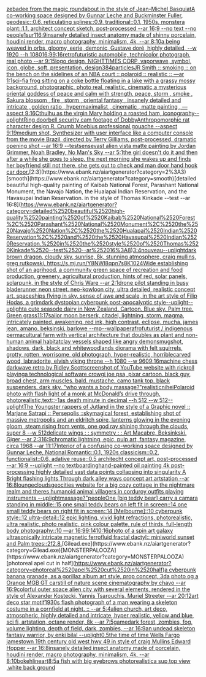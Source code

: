 [zebadee from the magic roundabout in the style of Jean-Michel Basquiat](https://www.ebank.nz/aiartgenerator?category=zebadee%2520from%2520the%2520magic%2520roundabout%2520in%2520the%2520style%2520of%2520Jean-Michel%2520Basquiat)[A co-working space designed by Gunnar Leche and Buckminster Fuller, geodesic::0.6, reticulating splines::0.9, traditional::0.1, 1950s, monstera plant::1.1, architect concept sketch, post-processed  --ar 16:9 --no text --no people](https://www.ebank.nz/aiartgenerator?category=A%2520co-working%2520space%2520designed%2520by%2520Gunnar%2520Leche%2520and%2520Buckminster%2520Fuller%2C%2520geodesic%3A%3A0.6%2C%2520reticulating%2520splines%3A%3A0.9%2C%2520traditional%3A%3A0.1%2C%25201950s%2C%2520monstera%2520plant%3A%3A1.1%2C%2520architect%2520concept%2520sketch%2C%2520post-processed%2520%2520--ar%252016%3A9%2520--no%2520text%2520--no%2520people)[1](https://www.ebank.nz/aiartgenerator?category=1)[sur](https://www.ebank.nz/aiartgenerator?category=sur)[1](https://www.ebank.nz/aiartgenerator?category=1)[16:9](https://www.ebank.nz/aiartgenerator?category=16%3A9)[insanely detailed insect anatomy made of shinny  porcelain, houdini render, macro photography, minimalism, 4k, --ar 8:10](https://www.ebank.nz/aiartgenerator?category=insanely%2520detailed%2520insect%2520anatomy%2520made%2520of%2520shinny%2520%2520porcelain%2C%2520houdini%2520render%2C%2520macro%2520photography%2C%2520minimalism%2C%25204k%2C%2520--ar%25208%3A10)[a being weaved in orbs, gloomy, eerie, demonic, Gustave doré, highly detailed, --w 1920 --h 1080](https://www.ebank.nz/aiartgenerator?category=a%2520being%2520weaved%2520in%2520orbs%2C%2520gloomy%2C%2520eerie%2C%2520demonic%2C%2520Gustave%2520dor%C3%A9%2C%2520highly%2520detailed%2C%2520--w%25201920%2520--h%25201080)[16:9](https://www.ebank.nz/aiartgenerator?category=16%3A9)[9:16](https://www.ebank.nz/aiartgenerator?category=9%3A16)[retrofuturistic automobile, technicolor photograph, real photo --ar 9:15](https://www.ebank.nz/aiartgenerator?category=retrofuturistic%2520automobile%2C%2520technicolor%2520photograph%2C%2520real%2520photo%2520--ar%25209%3A15)[logo design, NIGHTTIMES CORP, vaporwave, symbol, icon, globe, soft, presentation, design](https://www.ebank.nz/aiartgenerator?category=logo%2520design%2C%2520NIGHTTIMES%2520CORP%2C%2520vaporwave%2C%2520symbol%2C%2520icon%2C%2520globe%2C%2520soft%2C%2520presentation%2C%2520design)[384](https://www.ebank.nz/aiartgenerator?category=384)[particles](https://www.ebank.nz/aiartgenerator?category=particles)[JR Smith :: smoking :: on the bench on the sidelines of an NBA court :: polaroid :: realistic :: —ar 1:1](https://www.ebank.nz/aiartgenerator?category=JR%2520Smith%2520%3A%3A%2520smoking%2520%3A%3A%2520on%2520the%2520bench%2520on%2520the%2520sidelines%2520of%2520an%2520NBA%2520court%2520%3A%3A%2520polaroid%2520%3A%3A%2520realistic%2520%3A%3A%2520%E2%80%94ar%25201%3A1)[sci-fi](https://www.ebank.nz/aiartgenerator?category=sci-fi)[a frog sitting on a coke bottle floating in a lake with a grassy mossy background, photographic, photo real, realistic, cinematic,](https://www.ebank.nz/aiartgenerator?category=a%2520frog%2520sitting%2520on%2520a%2520coke%2520bottle%2520floating%2520in%2520a%2520lake%2520with%2520a%2520grassy%2520mossy%2520background%2C%2520photographic%2C%2520photo%2520real%2C%2520realistic%2C%2520cinematic%2C)[a mysterious oriental goddess of peace and calm with strength, peace, storm , smoke , Sakura blossom , fire , storm ,  oriental fantasy ,  insanely detailed and intricate , golden ratio , hypermaximalist , cinematic , matte painting , —aspect 9:16](https://www.ebank.nz/aiartgenerator?category=a%2520mysterious%2520oriental%2520goddess%2520of%2520peace%2520and%2520calm%2520with%2520strength%2C%2520peace%2C%2520storm%2520%2C%2520smoke%2520%2C%2520Sakura%2520blossom%2520%2C%2520fire%2520%2C%2520storm%2520%2C%2520%2520oriental%2520fantasy%2520%2C%2520%2520insanely%2520detailed%2520and%2520intricate%2520%2C%2520golden%2520ratio%2520%2C%2520hypermaximalist%2520%2C%2520cinematic%2520%2C%2520matte%2520painting%2520%2C%2520%E2%80%94aspect%25209%3A16)[Cthulhu as the virgin Mary holding a roasted ham, iconography](https://www.ebank.nz/aiartgenerator?category=Cthulhu%2520as%2520the%2520virgin%2520Mary%2520holding%2520a%2520roasted%2520ham%2C%2520iconography)[--uplight](https://www.ebank.nz/aiartgenerator?category=--uplight)[Ring doorbell security cam footage of Dobby](https://www.ebank.nz/aiartgenerator?category=Ring%2520doorbell%2520security%2520cam%2520footage%2520of%2520Dobby)[Anthropomorphic rat character design R. Crumb Moebius professional gouache --aspect 9:19](https://www.ebank.nz/aiartgenerator?category=Anthropomorphic%2520rat%2520character%2520design%2520R.%2520Crumb%2520Moebius%2520professional%2520gouache%2520--aspect%25209%3A19)[medium shot, Synthesizer with user interface like a computer console from the movie Brazil, directed by Terry Gilliams, post-processed, dramatic opening shot --ar 16:9  --test](https://www.ebank.nz/aiartgenerator?category=medium%2520shot%2C%2520Synthesizer%2520with%2520user%2520interface%2520like%2520a%2520computer%2520console%2520from%2520the%2520movie%2520Brazil%2C%2520directed%2520by%2520Terry%2520Gilliams%2C%2520post-processed%2C%2520dramatic%2520opening%2520shot%2520--ar%252016%3A9%2520%2520--test)[sense](https://www.ebank.nz/aiartgenerator?category=sense)[vast alien vista matte painting by Jordan Grimmer, Noah Bradley, No Man's Sky --ar 5:1](https://www.ebank.nz/aiartgenerator?category=vast%2520alien%2520vista%2520matte%2520painting%2520by%2520Jordan%2520Grimmer%2C%2520Noah%2520Bradley%2C%2520No%2520Man%27s%2520Sky%2520--ar%25205%3A1)[the girl doesn't do it and then after a while she goes to sleep. the next morning she wakes up and finds her boyfriend still not there. she gets out to check and man door hand hook car door.](https://www.ebank.nz/aiartgenerator?category=the%2520girl%2520doesn%27t%2520do%2520it%2520and%2520then%2520after%2520a%2520while%2520she%2520goes%2520to%2520sleep.%2520the%2520next%2520morning%2520she%2520wakes%2520up%2520and%2520finds%2520her%2520boyfriend%2520still%2520not%2520there.%2520she%2520gets%2520out%2520to%2520check%2520and%2520man%2520door%2520hand%2520hook%2520car%2520door.)[2:3](https://www.ebank.nz/aiartgenerator?category=2%3A3)[smooth](https://www.ebank.nz/aiartgenerator?category=smooth)[detailed beautiful high-quality painting of Kaibab National Forest, Parashant National Monument, the Navajo Nation, the Hualapai Indian Reservation, and the Havasupai Indian Reservation. in the style of Thomas Kinkade --test --ar 16:8](https://www.ebank.nz/aiartgenerator?category=detailed%2520beautiful%2520high-quality%2520painting%2520of%2520Kaibab%2520National%2520Forest%2C%2520Parashant%2520National%2520Monument%2C%2520the%2520Navajo%2520Nation%2C%2520the%2520Hualapai%2520Indian%2520Reservation%2C%2520and%2520the%2520Havasupai%2520Indian%2520Reservation.%2520in%2520the%2520style%2520of%2520Thomas%2520Kinkade%2520--test%2520--ar%252016%3A8)[3:4](https://www.ebank.nz/aiartgenerator?category=3%3A4)[nouveau](https://www.ebank.nz/aiartgenerator?category=nouveau)[--uplight](https://www.ebank.nz/aiartgenerator?category=--uplight)[dark brown dragon, cloudy sky, sunrise, 8k, stunning atmosphere, craig mullins, greg rutkowski, <https://s.mj.run/Y8NWI8qpn7s>](https://www.ebank.nz/aiartgenerator?category=dark%2520brown%2520dragon%2C%2520cloudy%2520sky%2C%2520sunrise%2C%25208k%2C%2520stunning%2520atmosphere%2C%2520craig%2520mullins%2C%2520greg%2520rutkowski%2C%2520%3Chttps%3A//s.mj.run/Y8NWI8qpn7s%3E)[8K](https://www.ebank.nz/aiartgenerator?category=8K)[1024](https://www.ebank.nz/aiartgenerator?category=1024)[Wide establishing shot of an agrihood, a community green space of recreation and food production, greenery, agricultural production, hints of red, solar panels, solarpunk, in the style of Chris Ware --ar 2:1](https://www.ebank.nz/aiartgenerator?category=Wide%2520establishing%2520shot%2520of%2520an%2520agrihood%2C%2520a%2520community%2520green%2520space%2520of%2520recreation%2520and%2520food%2520production%2C%2520greenery%2C%2520agricultural%2520production%2C%2520hints%2520of%2520red%2C%2520solar%2520panels%2C%2520solarpunk%2C%2520in%2520the%2520style%2520of%2520Chris%2520Ware%2520--ar%25202%3A1)[drone pilot standing in busy bladerunner neon street.  neo-kowloon city, ultra detailed, realistic concept art. spaceships flying in sky. sense of awe and scale, in the art style of Filip Hodas, a grimdark dystopian cyberpunk post-apocalyptic style](https://www.ebank.nz/aiartgenerator?category=drone%2520pilot%2520standing%2520in%2520busy%2520bladerunner%2520neon%2520street.%2520%2520neo-kowloon%2520city%2C%2520ultra%2520detailed%2C%2520realistic%2520concept%2520art.%2520spaceships%2520flying%2520in%2520sky.%2520sense%2520of%2520awe%2520and%2520scale%2C%2520in%2520the%2520art%2520style%2520of%2520Filip%2520Hodas%2C%2520a%2520grimdark%2520dystopian%2520cyberpunk%2520post-apocalyptic%2520style)[--uplight](https://www.ebank.nz/aiartgenerator?category=--uplight)[--uplight](https://www.ebank.nz/aiartgenerator?category=--uplight)[a cute seasode dairy in New Zealand. Cartoon. Blue sky. Palm tree. Green grass](https://www.ebank.nz/aiartgenerator?category=a%2520cute%2520seasode%2520dairy%2520in%2520New%2520Zealand.%2520Cartoon.%2520Blue%2520sky.%2520Palm%2520tree.%2520Green%2520grass)[11:17](https://www.ebank.nz/aiartgenerator?category=11%3A17)[sailor moon berserk, citadel, lightning, storm, magma, intricately painted, awakening, red ink, high contrast, eclipse, mucha, james jean, amano, beksinski, barlowe --mp](https://www.ebank.nz/aiartgenerator?category=sailor%2520moon%2520berserk%2C%2520citadel%2C%2520lightning%2C%2520storm%2C%2520magma%2C%2520intricately%2520painted%2C%2520awakening%2C%2520red%2520ink%2C%2520high%2520contrast%2C%2520eclipse%2C%2520mucha%2C%2520james%2520jean%2C%2520amano%2C%2520beksinski%2C%2520barlowe%2520--mp)[--wallpaper](https://www.ebank.nz/aiartgenerator?category=--wallpaper)[afrofuturist / indigenous permacultural farm with vertical architecture that doubles as plant and non-human animal habitat](https://www.ebank.nz/aiartgenerator?category=afrofuturist%2520/%2520indigenous%2520permacultural%2520farm%2520with%2520vertical%2520architecture%2520that%2520doubles%2520as%2520plant%2520and%2520non-human%2520animal%2520habitat)[clay vessels shaped like angry demons](https://www.ebank.nz/aiartgenerator?category=clay%2520vessels%2520shaped%2520like%2520angry%2520demons)[mugshot, shadows, dark, black and white](https://www.ebank.nz/aiartgenerator?category=mugshot%2C%2520shadows%2C%2520dark%2C%2520black%2520and%2520white)[woodlands diorama with felt squirrels, grotty, rotten, worrisome, old photograph, hyper-realistic, horrible](https://www.ebank.nz/aiartgenerator?category=woodlands%2520diorama%2520with%2520felt%2520squirrels%2C%2520grotty%2C%2520rotten%2C%2520worrisome%2C%2520old%2520photograph%2C%2520hyper-realistic%2C%2520horrible)[carved wood, labradorite, elvish viking throne --h 1080 --w 960](https://www.ebank.nz/aiartgenerator?category=carved%2520wood%2C%2520labradorite%2C%2520elvish%2520viking%2520throne%2520--h%25201080%2520--w%2520960)[9:16](https://www.ebank.nz/aiartgenerator?category=9%3A16)[machine chess darkwave retro by Ridley Scott](https://www.ebank.nz/aiartgenerator?category=machine%2520chess%2520darkwave%2520retro%2520by%2520Ridley%2520Scott)[screenshot of YouTube website with rickroll playing](https://www.ebank.nz/aiartgenerator?category=screenshot%2520of%2520YouTube%2520website%2520with%2520rickroll%2520playing)[a technological software crow](https://www.ebank.nz/aiartgenerator?category=a%2520technological%2520software%2520crow)[gi joe psa, pixar cartoon. black guy, broad chest, arm muscles. bald. mustache. camo tank top. black suspenders. dark sky. "who wants a body massage?"](https://www.ebank.nz/aiartgenerator?category=gi%2520joe%2520psa%2C%2520pixar%2520cartoon.%2520black%2520guy%2C%2520broad%2520chest%2C%2520arm%2520muscles.%2520bald.%2520mustache.%2520camo%2520tank%2520top.%2520black%2520suspenders.%2520dark%2520sky.%2520%22who%2520wants%2520a%2520body%2520massage%3F%22)[realistic](https://www.ebank.nz/aiartgenerator?category=realistic)[nihei](https://www.ebank.nz/aiartgenerator?category=nihei)[Polaroid photo with flash light of a monk at McDonald’s drive through, photorealistic,](https://www.ebank.nz/aiartgenerator?category=Polaroid%2520photo%2520with%2520flash%2520light%2520of%2520a%2520monk%2520at%2520McDonald%E2%80%99s%2520drive%2520through%2C%2520photorealistic%2C)[text::-1](https://www.ebank.nz/aiartgenerator?category=text%3A%3A-1)[as death minute in decimal --h 512 --w 512](https://www.ebank.nz/aiartgenerator?category=as%2520death%2520minute%2520in%2520decimal%2520--h%2520512%2520--w%2520512)[--uplight](https://www.ebank.nz/aiartgenerator?category=--uplight)[The Youngster rappers of Jutland in the style of a Graphic novel :: Marjane Satrapi :: Persepolis ::](https://www.ebank.nz/aiartgenerator?category=The%2520Youngster%2520rappers%2520of%2520Jutland%2520in%2520the%2520style%2520of%2520a%2520Graphic%2520novel%2520%3A%3A%2520Marjane%2520Satrapi%2520%3A%3A%2520Persepolis%2520%3A%3A)[sky](https://www.ebank.nz/aiartgenerator?category=sky)[magical forest, establishing shot of massive metropolis and an eldritch spire, lanterns glowing in the evening gloom, steam rising from vents, one god ray shining through the clouds, super 8 --w 512](https://www.ebank.nz/aiartgenerator?category=magical%2520forest%2C%2520establishing%2520shot%2520of%2520massive%2520metropolis%2520and%2520an%2520eldritch%2520spire%2C%2520lanterns%2520glowing%2520in%2520the%2520evening%2520gloom%2C%2520steam%2520rising%2520from%2520vents%2C%2520one%2520god%2520ray%2520shining%2520through%2520the%2520clouds%2C%2520super%25208%2520--w%2520512)[delicate wings : : symmetry : : Art Macabre, Beksinkski, Giger --ar 2:3](https://www.ebank.nz/aiartgenerator?category=delicate%2520wings%2520%3A%2520%3A%2520symmetry%2520%3A%2520%3A%2520Art%2520Macabre%2C%2520Beksinkski%2C%2520Giger%2520--ar%25202%3A3)[16:9](https://www.ebank.nz/aiartgenerator?category=16%3A9)[chromatic lightning, epic, pulp art, fantasy magazine, circa 1968 --ar 11:17](https://www.ebank.nz/aiartgenerator?category=chromatic%2520lightning%2C%2520epic%2C%2520pulp%2520art%2C%2520fantasy%2520magazine%2C%2520circa%25201968%2520--ar%252011%3A17)[Interior of a confusing co-working space designed by Gunnar Leche, National Romantic::0.1, 1920s classicism::0.2, functionalist::0.6, adative reuse::0.5 architecht concept art, post-processed  --ar 16:9 --uplight --no text](https://www.ebank.nz/aiartgenerator?category=Interior%2520of%2520a%2520confusing%2520co-working%2520space%2520designed%2520by%2520Gunnar%2520Leche%2C%2520National%2520Romantic%3A%3A0.1%2C%25201920s%2520classicism%3A%3A0.2%2C%2520functionalist%3A%3A0.6%2C%2520adative%2520reuse%3A%3A0.5%2520architecht%2520concept%2520art%2C%2520post-processed%2520%2520--ar%252016%3A9%2520--uplight%2520--no%2520text)[boarding](https://www.ebank.nz/aiartgenerator?category=boarding)[hand-painted oil painting 4k post-processing highly detailed vast data points collapsing into singularity A Bright flashing lights Through dark alley ways concept art artstation --ar 16:8](https://www.ebank.nz/aiartgenerator?category=hand-painted%2520oil%2520painting%25204k%2520post-processing%2520highly%2520detailed%2520vast%2520data%2520points%2520collapsing%2520into%2520singularity%2520A%2520Bright%2520flashing%2520lights%2520Through%2520dark%2520alley%2520ways%2520concept%2520art%2520artstation%2520--ar%252016%3A8)[lounge](https://www.ebank.nz/aiartgenerator?category=lounge)[clouds](https://www.ebank.nz/aiartgenerator?category=clouds)[geocities website for a big cozy cottage in the nightmare realm and theres humanoid animal villagers in corduroy outfits playing instruments --uplight](https://www.ebank.nz/aiartgenerator?category=geocities%2520website%2520for%2520a%2520big%2520cozy%2520cottage%2520in%2520the%2520nightmare%2520realm%2520and%2520theres%2520humanoid%2520animal%2520villagers%2520in%2520corduroy%2520outfits%2520playing%2520instruments%2520--uplight)[massage?"](https://www.ebank.nz/aiartgenerator?category=massage%3F%22)[people](https://www.ebank.nz/aiartgenerator?category=people)[One [big teddy bear] carry a camara standing in middle::15 one small teddy bears on left fit in screen::14 one small teddy bears on right fit in screen::14 [Melbourne]::10 cyberpunk style::12 ultra-detail::12 epic lighting, vivid light refractions, photorealistic, ultra realistic, photo realistic, pink colour palette, rule of thirds, full-length body photography::10 —ar 16:9](https://www.ebank.nz/aiartgenerator?category=One%2520%5Bbig%2520teddy%2520bear%5D%2520carry%2520a%2520camara%2520standing%2520in%2520middle%3A%3A15%2520one%2520small%2520teddy%2520bears%2520on%2520left%2520fit%2520in%2520screen%3A%3A14%2520one%2520small%2520teddy%2520bears%2520on%2520right%2520fit%2520in%2520screen%3A%3A14%2520%5BMelbourne%5D%3A%3A10%2520cyberpunk%2520style%3A%3A12%2520ultra-detail%3A%3A12%2520epic%2520lighting%2C%2520vivid%2520light%2520refractions%2C%2520photorealistic%2C%2520ultra%2520realistic%2C%2520photo%2520realistic%2C%2520pink%2520colour%2520palette%2C%2520rule%2520of%2520thirds%2C%2520full-length%2520body%2520photography%3A%3A10%2520%E2%80%94ar%252016%3A9)[9:14](https://www.ebank.nz/aiartgenerator?category=9%3A14)[10:16](https://www.ebank.nz/aiartgenerator?category=10%3A16)[photo of a spin art galaxy ultrasonically intricate magnetic ferrofluid fractal dactyl:: miniworld sunset and Palm trees::2](https://www.ebank.nz/aiartgenerator?category=photo%2520of%2520a%2520spin%2520art%2520galaxy%2520ultrasonically%2520intricate%2520magnetic%2520ferrofluid%2520fractal%2520dactyl%3A%3A%2520miniworld%2520sunset%2520and%2520Palm%2520trees%3A%3A2)[f2.8.](https://www.ebank.nz/aiartgenerator?category=f2.8.)[Gilead.exe](https://www.ebank.nz/aiartgenerator?category=Gilead.exe)[MONSTERPALOOZA](https://www.ebank.nz/aiartgenerator?category=MONSTERPALOOZA)[photoreal apel cut in half](https://www.ebank.nz/aiartgenerator?category=photoreal%2520apel%2520cut%2520in%2520half)[a cyberpunk banana granade, as a gorillaz album art style, prop concept, 3d](https://www.ebank.nz/aiartgenerator?category=a%2520cyberpunk%2520banana%2520granade%2C%2520as%2520a%2520gorillaz%2520album%2520art%2520style%2C%2520prop%2520concept%2C%25203d)[a photo og a Orange MGB GT car](https://www.ebank.nz/aiartgenerator?category=a%2520photo%2520og%2520a%2520Orange%2520MGB%2520GT%2520car)[still of nature scene cinematography by chavo --ar 16:9](https://www.ebank.nz/aiartgenerator?category=still%2520of%2520nature%2520scene%2520cinematography%2520by%2520chavo%2520--ar%252016%3A9)[colorful outer space alien city with several elements, rendered in the style of Alexander Kostecki, Yannis Tsarouchis, Muriel Streeter --ar 20:12](https://www.ebank.nz/aiartgenerator?category=colorful%2520outer%2520space%2520alien%2520city%2520with%2520several%2520elements%2C%2520rendered%2520in%2520the%2520style%2520of%2520Alexander%2520Kostecki%2C%2520Yannis%2520Tsarouchis%2C%2520Muriel%2520Streeter%2520--ar%252020%3A12)[](https://www.ebank.nz/aiartgenerator?category=)[art deco star motif](https://www.ebank.nz/aiartgenerator?category=art%2520deco%2520star%2520motif)[1930s flash photograph of a man wearing a skeleton costume in a cornfield at night. :: --ar 5:4](https://www.ebank.nz/aiartgenerator?category=1930s%2520flash%2520photograph%2520of%2520a%2520man%2520wearing%2520a%2520skeleton%2520costume%2520in%2520a%2520cornfield%2520at%2520night.%2520%3A%3A%2520--ar%25205%3A4)[alien church, art deco, atmospheric, highly detailed and intricate, hyper realistic, yellow and blue, sci fi, artstation, octane render, 8k --ar 7:5](https://www.ebank.nz/aiartgenerator?category=alien%2520church%2C%2520art%2520deco%2C%2520atmospheric%2C%2520highly%2520detailed%2520and%2520intricate%2C%2520hyper%2520realistic%2C%2520yellow%2520and%2520blue%2C%2520sci%2520fi%2C%2520artstation%2C%2520octane%2520render%2C%25208k%2520--ar%25207%3A5)[game](https://www.ebank.nz/aiartgenerator?category=game)[dark forest, zombies, fog, volume lighting, depth of field, dark, zombies,  --ar 16:9](https://www.ebank.nz/aiartgenerator?category=dark%2520forest%2C%2520zombies%2C%2520fog%2C%2520volume%2520lighting%2C%2520depth%2520of%2520field%2C%2520dark%2C%2520zombies%2C%2520%2520--ar%252016%3A9)[an undead skeleton fantasy warrior, by enki bilal --uplight](https://www.ebank.nz/aiartgenerator?category=an%2520undead%2520skeleton%2520fantasy%2520warrior%2C%2520by%2520enki%2520bilal%2520--uplight)[0.5](https://www.ebank.nz/aiartgenerator?category=0.5)[the time of time Wells Fargo jamestown 19th century old west hwy 49 in style of craig Mullins Edward Hopper --ar 16:8](https://www.ebank.nz/aiartgenerator?category=the%2520time%2520of%2520time%2520Wells%2520Fargo%2520jamestown%252019th%2520century%2520old%2520west%2520hwy%252049%2520in%2520style%2520of%2520craig%2520Mullins%2520Edward%2520Hopper%2520--ar%252016%3A8)[insanely detailed insect anatomy made of porcelain, houdini render, macro photography, minimalism, 4k, --ar 8:10](https://www.ebank.nz/aiartgenerator?category=insanely%2520detailed%2520insect%2520anatomy%2520made%2520of%2520porcelain%2C%2520houdini%2520render%2C%2520macro%2520photography%2C%2520minimalism%2C%25204k%2C%2520--ar%25208%3A10)[bokeh](https://www.ebank.nz/aiartgenerator?category=bokeh)[lineart](https://www.ebank.nz/aiartgenerator?category=lineart)[8:5](https://www.ebank.nz/aiartgenerator?category=8%3A5)[a fish with big eyebrows photorealistic](https://www.ebank.nz/aiartgenerator?category=a%2520fish%2520with%2520big%2520eyebrows%2520photorealistic)[a sup,top view ,white back ground](https://www.ebank.nz/aiartgenerator?category=a%2520sup%2Ctop%2520view%2520%2Cwhite%2520back%2520ground)